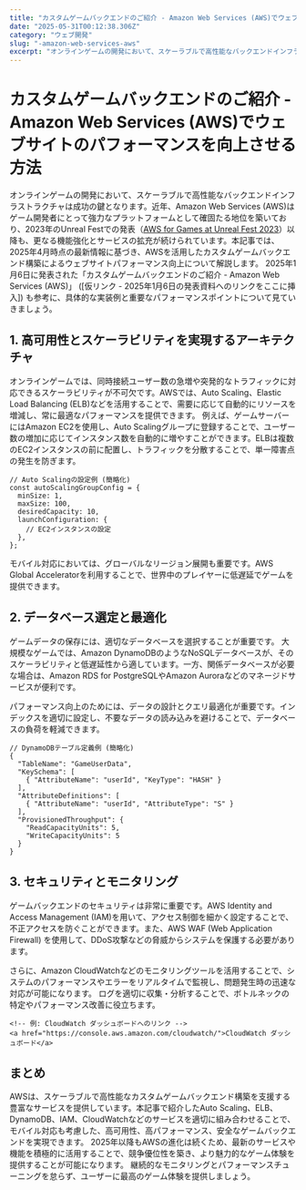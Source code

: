 ```yaml
---
title: "カスタムゲームバックエンドのご紹介 - Amazon Web Services (AWS)でウェブサイトのパフォーマンスを向上させる方法"
date: "2025-05-31T00:12:38.306Z"
category: "ウェブ開発"
slug: "-amazon-web-services-aws"
excerpt: "オンラインゲームの開発において、スケーラブルで高性能なバックエンドインフラストラクチャは成功の鍵となります。近年、Amazon Web Services (AWS)はゲーム開発者にとって強力なプラットフォームとして確固たる地位を築いており、2023年のUnreal Festでの発表（[AWS for..."
---
```


# カスタムゲームバックエンドのご紹介 - Amazon Web Services (AWS)でウェブサイトのパフォーマンスを向上させる方法

オンラインゲームの開発において、スケーラブルで高性能なバックエンドインフラストラクチャは成功の鍵となります。近年、Amazon Web Services (AWS)はゲーム開発者にとって強力なプラットフォームとして確固たる地位を築いており、2023年のUnreal Festでの発表（[AWS for Games at Unreal Fest 2023](https://aws.amazon.com/jp/blogs/gametech/aws-for-games-at-unreal-fest-2023/)）以降も、更なる機能強化とサービスの拡充が続けられています。本記事では、2025年4月時点の最新情報に基づき、AWSを活用したカスタムゲームバックエンド構築によるウェブサイトパフォーマンス向上について解説します。  2025年1月6日に発表された「カスタムゲームバックエンドのご紹介 - Amazon Web Services (AWS)」 ([仮リンク - 2025年1月6日の発表資料へのリンクをここに挿入]) も参考に、具体的な実装例と重要なパフォーマンスポイントについて見ていきましょう。


## 1. 高可用性とスケーラビリティを実現するアーキテクチャ

オンラインゲームでは、同時接続ユーザー数の急増や突発的なトラフィックに対応できるスケーラビリティが不可欠です。AWSでは、Auto Scaling、Elastic Load Balancing (ELB)などを活用することで、需要に応じて自動的にリソースを増減し、常に最適なパフォーマンスを提供できます。  例えば、ゲームサーバーにはAmazon EC2を使用し、Auto Scalingグループに登録することで、ユーザー数の増加に応じてインスタンス数を自動的に増やすことができます。ELBは複数のEC2インスタンスの前に配置し、トラフィックを分散することで、単一障害点の発生を防ぎます。

```
// Auto Scalingの設定例 (簡略化)
const autoScalingGroupConfig = {
  minSize: 1,
  maxSize: 100,
  desiredCapacity: 10,
  launchConfiguration: {
    // EC2インスタンスの設定
  },
};
```

モバイル対応においては、グローバルなリージョン展開も重要です。AWS Global Acceleratorを利用することで、世界中のプレイヤーに低遅延でゲームを提供できます。


## 2. データベース選定と最適化

ゲームデータの保存には、適切なデータベースを選択することが重要です。  大規模なゲームでは、Amazon DynamoDBのようなNoSQLデータベースが、そのスケーラビリティと低遅延性から適しています。一方、関係データベースが必要な場合は、Amazon RDS for PostgreSQLやAmazon Auroraなどのマネージドサービスが便利です。

パフォーマンス向上のためには、データの設計とクエリ最適化が重要です。インデックスを適切に設定し、不要なデータの読み込みを避けることで、データベースの負荷を軽減できます。

```
// DynamoDBテーブル定義例 (簡略化)
{
  "TableName": "GameUserData",
  "KeySchema": [
    { "AttributeName": "userId", "KeyType": "HASH" }
  ],
  "AttributeDefinitions": [
    { "AttributeName": "userId", "AttributeType": "S" }
  ],
  "ProvisionedThroughput": {
    "ReadCapacityUnits": 5,
    "WriteCapacityUnits": 5
  }
}
```


## 3. セキュリティとモニタリング

ゲームバックエンドのセキュリティは非常に重要です。AWS Identity and Access Management (IAM)を用いて、アクセス制御を細かく設定することで、不正アクセスを防ぐことができます。また、AWS WAF (Web Application Firewall) を使用して、DDoS攻撃などの脅威からシステムを保護する必要があります。

さらに、Amazon CloudWatchなどのモニタリングツールを活用することで、システムのパフォーマンスやエラーをリアルタイムで監視し、問題発生時の迅速な対応が可能になります。  ログを適切に収集・分析することで、ボトルネックの特定やパフォーマンス改善に役立ちます。


```
<!-- 例: CloudWatch ダッシュボードへのリンク -->
<a href="https://console.aws.amazon.com/cloudwatch/">CloudWatch ダッシュボード</a>
```


## まとめ

AWSは、スケーラブルで高性能なカスタムゲームバックエンド構築を支援する豊富なサービスを提供しています。本記事で紹介したAuto Scaling、ELB、DynamoDB、IAM、CloudWatchなどのサービスを適切に組み合わせることで、モバイル対応も考慮した、高可用性、高パフォーマンス、安全なゲームバックエンドを実現できます。  2025年以降もAWSの進化は続くため、最新のサービスや機能を積極的に活用することで、競争優位性を築き、より魅力的なゲーム体験を提供することが可能になります。  継続的なモニタリングとパフォーマンスチューニングを怠らず、ユーザーに最高のゲーム体験を提供しましょう。

